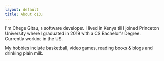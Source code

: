 ```yaml
---
layout: default
title: About c13u
---
```


I'm Chege Gitau, a software developer.  I lived in Kenya till I joined Princeton University where I graduated in 2019 with a CS Bachelor's Degree. Currently working in the US.

My hobbies include basketball, video games, reading books & blogs and drinking plain milk.
